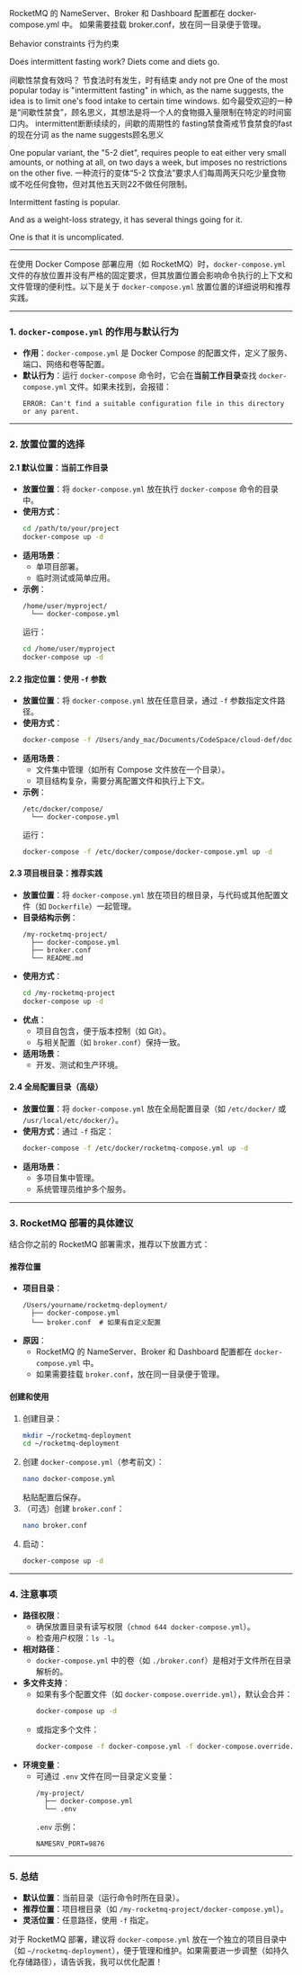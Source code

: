 RocketMQ 的 NameServer、Broker 和 Dashboard 配置都在 docker-compose.yml 中。
如果需要挂载 broker.conf，放在同一目录便于管理。

Behavior constraints
行为约束



Does intermittent fasting work?
Diets come and diets go.

间歇性禁食有效吗？
节食法时有发生，时有结束
andy
not pre
One of the most popular today is "intermittent fasting" in which, as the name suggests, the idea is to limit one's food intake to certain time windows.
如今最受欢迎的一种是“间歇性禁食”，顾名思义，其想法是将一个人的食物摄入量限制在特定的时间窗口内。
intermittent断断续续的，间歇的周期性的
fasting禁食斋戒节食禁食的fast的现在分词
as the name suggests顾名思义

One popular variant, the "5-2 diet", requires people to eat either very small amounts, or nothing at all, on two days a week, but imposes no restrictions on the other five.
一种流行的变体“5-2 饮食法”要求人们每周两天只吃少量食物或不吃任何食物，但对其他五天则22不做任何限制。

Intermittent fasting is popular.

And as a weight-loss strategy, it has several things going for it.

One is that it is uncomplicated.

---

在使用 Docker Compose 部署应用（如 RocketMQ）时，`docker-compose.yml` 文件的存放位置并没有严格的固定要求，但其放置位置会影响命令执行的上下文和文件管理的便利性。以下是关于 `docker-compose.yml` 放置位置的详细说明和推荐实践。


---

### 1. `docker-compose.yml` 的作用与默认行为
- **作用**：`docker-compose.yml` 是 Docker Compose 的配置文件，定义了服务、端口、网络和卷等配置。
- **默认行为**：运行 `docker-compose` 命令时，它会在**当前工作目录**查找 `docker-compose.yml` 文件。如果未找到，会报错：
  ```
  ERROR: Can't find a suitable configuration file in this directory or any parent.
  ```

---

### 2. 放置位置的选择

#### 2.1 默认位置：当前工作目录
- **放置位置**：将 `docker-compose.yml` 放在执行 `docker-compose` 命令的目录中。
- **使用方式**：
  ```bash
  cd /path/to/your/project
  docker-compose up -d
  ```
- **适用场景**：
    - 单项目部署。
    - 临时测试或简单应用。
- **示例**：
  ```
  /home/user/myproject/
    └── docker-compose.yml
  ```
  运行：
  ```bash
  cd /home/user/myproject
  docker-compose up -d
  ```

#### 2.2 指定位置：使用 `-f` 参数
- **放置位置**：将 `docker-compose.yml` 放在任意目录，通过 `-f` 参数指定文件路径。
- **使用方式**：
  ```bash
  docker-compose -f /Users/andy_mac/Documents/CodeSpace/cloud-def/docker/rocketmq-deployment/docker-compose.yml up -d
  ```
- **适用场景**：
    - 文件集中管理（如所有 Compose 文件放在一个目录）。
    - 项目结构复杂，需要分离配置文件和执行上下文。
- **示例**：
  ```
  /etc/docker/compose/
    └── docker-compose.yml
  ```
  运行：
  ```bash
  docker-compose -f /etc/docker/compose/docker-compose.yml up -d
  ```


#### 2.3 项目根目录：推荐实践
- **放置位置**：将 `docker-compose.yml` 放在项目的根目录，与代码或其他配置文件（如 `Dockerfile`）一起管理。
- **目录结构示例**：
  ```
  /my-rocketmq-project/
    ├── docker-compose.yml
    ├── broker.conf
    └── README.md
  ```
- **使用方式**：
  ```bash
  cd /my-rocketmq-project
  docker-compose up -d
  ```
- **优点**：
    - 项目自包含，便于版本控制（如 Git）。
    - 与相关配置（如 `broker.conf`）保持一致。
- **适用场景**：
    - 开发、测试和生产环境。

#### 2.4 全局配置目录（高级）
- **放置位置**：将 `docker-compose.yml` 放在全局配置目录（如 `/etc/docker/` 或 `/usr/local/etc/docker/`）。
- **使用方式**：通过 `-f` 指定：
  ```bash
  docker-compose -f /etc/docker/rocketmq-compose.yml up -d
  ```
- **适用场景**：
    - 多项目集中管理。
    - 系统管理员维护多个服务。

---

### 3. RocketMQ 部署的具体建议
结合你之前的 RocketMQ 部署需求，推荐以下放置方式：

#### 推荐位置
- **项目目录**：
  ```
  /Users/yourname/rocketmq-deployment/
    ├── docker-compose.yml
    └── broker.conf  # 如果有自定义配置
  ```
- **原因**：
    - RocketMQ 的 NameServer、Broker 和 Dashboard 配置都在 `docker-compose.yml` 中。
    - 如果需要挂载 `broker.conf`，放在同一目录便于管理。

#### 创建和使用
1. 创建目录：
   ```bash
   mkdir ~/rocketmq-deployment
   cd ~/rocketmq-deployment
   ```
2. 创建 `docker-compose.yml`（参考前文）：
   ```bash
   nano docker-compose.yml
   ```
   粘贴配置后保存。
3. （可选）创建 `broker.conf`：
   ```bash
   nano broker.conf
   ```
4. 启动：
   ```bash
   docker-compose up -d
   ```

---

### 4. 注意事项
- **路径权限**：
    - 确保放置目录有读写权限（`chmod 644 docker-compose.yml`）。
    - 检查用户权限：`ls -l`。
- **相对路径**：
    - `docker-compose.yml` 中的卷（如 `./broker.conf`）是相对于文件所在目录解析的。
- **多文件支持**：
    - 如果有多个配置文件（如 `docker-compose.override.yml`），默认会合并：
      ```bash
      docker-compose up -d
      ```
    - 或指定多个文件：
      ```bash
      docker-compose -f docker-compose.yml -f docker-compose.override.yml up -d
      ```
- **环境变量**：
    - 可通过 `.env` 文件在同一目录定义变量：
      ```
      /my-project/
        ├── docker-compose.yml
        └── .env
      ```
      `.env` 示例：
      ```
      NAMESRV_PORT=9876
      ```

---

### 5. 总结
- **默认位置**：当前目录（运行命令时所在目录）。
- **推荐位置**：项目根目录（如 `/my-rocketmq-project/docker-compose.yml`）。
- **灵活位置**：任意路径，使用 `-f` 指定。

对于 RocketMQ 部署，建议将 `docker-compose.yml` 放在一个独立的项目目录中（如 `~/rocketmq-deployment`），便于管理和维护。如果需要进一步调整（如持久化存储路径），请告诉我，我可以优化配置！
